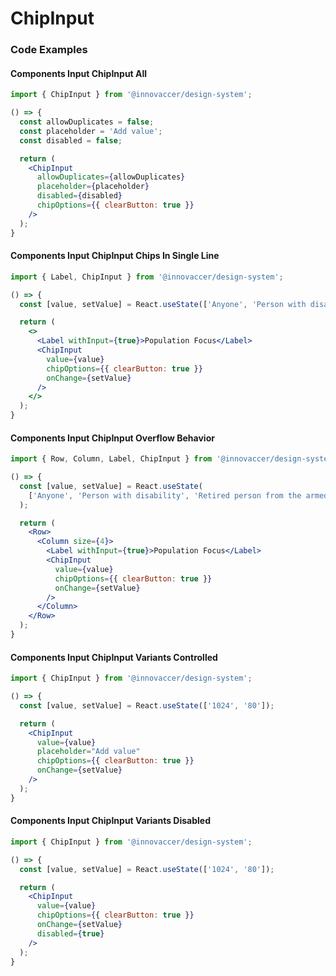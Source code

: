 # ChipInput



### Code Examples

#### Components Input ChipInput All

```jsx
import { ChipInput } from '@innovaccer/design-system';

() => {
  const allowDuplicates = false;
  const placeholder = 'Add value';
  const disabled = false;

  return (
    <ChipInput
      allowDuplicates={allowDuplicates}
      placeholder={placeholder}
      disabled={disabled}
      chipOptions={{ clearButton: true }}
    />
  );
}
```


#### Components Input ChipInput Chips In Single Line

```jsx
import { Label, ChipInput } from '@innovaccer/design-system';

() => {
  const [value, setValue] = React.useState(['Anyone', 'Person with disability']);

  return (
    <>
      <Label withInput={true}>Population Focus</Label>
      <ChipInput
        value={value}
        chipOptions={{ clearButton: true }}
        onChange={setValue}
      />
    </>
  );
}
```


#### Components Input ChipInput Overflow Behavior

```jsx
import { Row, Column, Label, ChipInput } from '@innovaccer/design-system';

() => {
  const [value, setValue] = React.useState(
    ['Anyone', 'Person with disability', 'Retired person from the armed forces']
  );

  return (
    <Row>
      <Column size={4}>
        <Label withInput={true}>Population Focus</Label>
        <ChipInput
          value={value}
          chipOptions={{ clearButton: true }}
          onChange={setValue}
        />
      </Column>
    </Row>
  );
}
```


#### Components Input ChipInput Variants Controlled

```jsx
import { ChipInput } from '@innovaccer/design-system';

() => {
  const [value, setValue] = React.useState(['1024', '80']);

  return (
    <ChipInput
      value={value}
      placeholder="Add value"
      chipOptions={{ clearButton: true }}
      onChange={setValue}
    />
  );
}
```


#### Components Input ChipInput Variants Disabled

```jsx
import { ChipInput } from '@innovaccer/design-system';

() => {
  const [value, setValue] = React.useState(['1024', '80']);

  return (
    <ChipInput
      value={value}
      chipOptions={{ clearButton: true }}
      onChange={setValue}
      disabled={true}
    />
  );
}
```